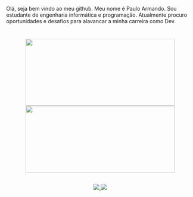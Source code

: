
Olá, seja bem vindo ao meu github. Meu nome é Paulo Armando. Sou estudante de engenharia informática e programação. Atualmente procuro oportunidades e desafios para alavancar a minha carreira como Dev. 
#

<div align="center">
  <a href="https://github.com/paulovictorarmando">
    
  <img width="400" height="180em" src="https://github-readme-stats.vercel.app/api?username=paulovictorarmando&show_icons=true&theme=dark#gh-dark-mode-only"/>
  <img width="400" height="180em" src="https://github-readme-stats.vercel.app/api/top-langs/?username=paulovictorarmando&layout=compact&langs_count=16&theme=dark"/>
</div>
  
  ##
 
<div align="center">  
 <a href ="https://www.instagram.com/paullo_armando" target="_blank"><img src = "https://img.shields.io/badge/Instagram-E4405F?style=for-the-badge&logo=instagram&logoColor=white" /> </a>
 <a href="https://www.linkedin.com/in/paulo-victor-armando-1338a0270/" target="_blank"><img src="https://img.shields.io/badge/-LinkedIn-%230077B5?style=for-the-badge&logo=linkedin&logoColor=white" target="_blank"></a>    
</div>

